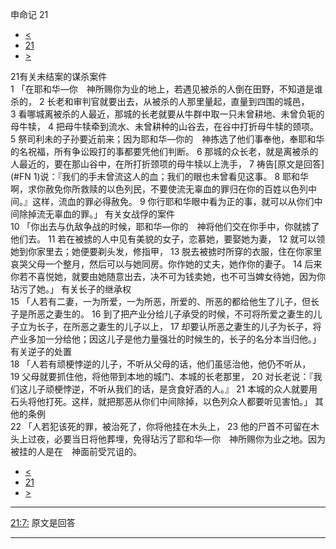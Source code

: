 ﻿





 申命记 21




* [<](bible/DEU20.md)
* [21](bible/DEU.md)
* [>](bible/DEU22.md)



 
21有关未结案的谋杀案件  
1 「在耶和华—你　神所赐你为业的地上，若遇见被杀的人倒在田野，不知道是谁杀的， 
2 长老和审判官就要出去，从被杀的人那里量起，直量到四围的城邑， 
3 看哪城离被杀的人最近，那城的长老就要从牛群中取一只未曾耕地、未曾负轭的母牛犊， 
4 把母牛犊牵到流水、未曾耕种的山谷去，在谷中打折母牛犊的颈项。 
5 祭司利未的子孙要近前来；因为耶和华—你的　神拣选了他们事奉他，奉耶和华的名祝福，所有争讼殴打的事都要凭他们判断。 
6 那城的众长老，就是离被杀的人最近的，要在那山谷中，在所打折颈项的母牛犊以上洗手， 
7 祷告[原文是回答](#FN
1)说：『我们的手未曾流这人的血；我们的眼也未曾看见这事。 
8 耶和华啊，求你赦免你所救赎的以色列民，不要使流无辜血的罪归在你的百姓以色列中间。』这样，流血的罪必得赦免。 
9 你行耶和华眼中看为正的事，就可以从你们中间除掉流无辜血的罪。」 有关女战俘的案件  
10 「你出去与仇敌争战的时候，耶和华—你的　神将他们交在你手中，你就掳了他们去。 
11 若在被掳的人中见有美貌的女子，恋慕她，要娶她为妻， 
12 就可以领她到你家里去；她便要剃头发，修指甲， 
13 脱去被掳时所穿的衣服，住在你家里哀哭父母一个整月，然后可以与她同房。你作她的丈夫，她作你的妻子。 
14 后来你若不喜悦她，就要由她随意出去，决不可为钱卖她，也不可当婢女待她，因为你玷污了她。」 有关长子的继承权  
15 「人若有二妻，一为所爱，一为所恶，所爱的、所恶的都给他生了儿子，但长子是所恶之妻生的。 
16 到了把产业分给儿子承受的时候，不可将所爱之妻生的儿子立为长子，在所恶之妻生的儿子以上， 
17 却要认所恶之妻生的儿子为长子，将产业多加一分给他；因这儿子是他力量强壮的时候生的，长子的名分本当归他。」 有关逆子的处置  
18 「人若有顽梗悖逆的儿子，不听从父母的话，他们虽惩治他，他仍不听从， 
19 父母就要抓住他，将他带到本地的城门、本城的长老那里， 
20 对长老说：『我们这儿子顽梗悖逆，不听从我们的话，是贪食好酒的人。』 
21 本城的众人就要用石头将他打死。这样，就把那恶从你们中间除掉，以色列众人都要听见害怕。」 其他的条例  
22 「人若犯该死的罪，被治死了，你将他挂在木头上， 
23 他的尸首不可留在木头上过夜，必要当日将他葬埋，免得玷污了耶和华—你　神所赐你为业之地。因为被挂的人是在　神面前受咒诅的。 
* [<](bible/DEU20.md)
* [21](bible/DEU.md)
* [>](bible/DEU22.md)





---


[21:7:](#V7)
原文是回答




---









